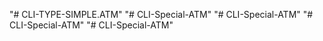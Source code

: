 "# CLI-TYPE-SIMPLE.ATM" "# CLI-Special-ATM" 
"# CLI-Special-ATM" 
"# CLI-Special-ATM" 
"# CLI-Special-ATM" 
